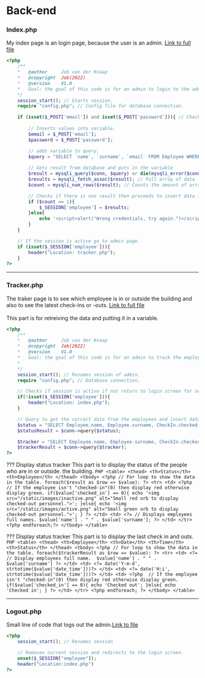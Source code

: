 # Back-end

### Index.php
My index page is an login page, because the user is an admin. [Link to full file](https://gitlab.fdmci.hva.nl/IoT/2022-2023-sep-jan/individual-project/iot-knaapj/-/blob/main/individual-project-docker-main/web/index.php)<br>
``` PHP
<?php
    /**
    *   @author     Job van der Knaap
    *   @copyright  Job(2022)
    *   @version    V1.0
    *   Goal: the goal of this code is for an admin to login to the admin website.
    */
    session_start(); // Starts session.
    require "config.php"; // Config file for database connection.

    if (isset($_POST['email']) and isset($_POST['password'])){ // Checks if email and password has been filled in.
        
        // Inserts values into variable.
        $email = $_POST['email'];
        $password = $_POST['password'];

        // adds variable to query.
        $query = "SELECT `name`, `surname`, `email` FROM Employee WHERE email='$email' AND password='$password'";
         
        // Gets result from database and puts in the variable
        $result = mysqli_query($conn, $query) or die(mysqli_error($conn));
        $results = mysqli_fetch_assoc($result); // Full array of data
        $count = mysqli_num_rows($result); // Counts the amount of arrays retrieved

        // Checks if there is one result then proceeds to insert data into the session, otherwise display error.
        if ($count == 1){
            $_SESSION['employee'] = $results;
        }else{
            echo '<script>alert("Wrong credentials, try again.")</script>';
        }
    }

    // If the session is active go to admin page.
    if (isset($_SESSION['employee'])){
        header("Location: tracker.php");
    }
?>
```

---

### Tracker.php
The traker page is to see which employee is in or outside the building and also to see the latest check-ins or -outs. [Link to full file](https://gitlab.fdmci.hva.nl/IoT/2022-2023-sep-jan/individual-project/iot-knaapj/-/blob/main/individual-project-docker-main/web/tracker.php)<br><br>
This part is for retreiving the data and putting it in a variable.
``` PHP
<?php
    /**
    *   @author     Job van der Knaap
    *   @copyright  Job(2022)
    *   @version    V1.0
    *   Goal: the goal of this code is for an admin to track the employees to see if they are inside the building and track when the last person checked in or out.
    *
    */
    session_start(); // Resumes session of admin.
    require "config.php"; // Database connection.

    // Checks if session is active if not return to login screen for security.
    if(!isset($_SESSION['employee'])){
        header("Location: index.php");
    }

    // Query to get the correct data from the employees and insert data into to variable.
    $status = "SELECT Employee.name, Employee.surname, CheckIn.checked_in FROM Employee INNER JOIN CheckIn ON Employee.employee_id = CheckIn.employee_id";
    $statusResult = $conn->query($status);

    $tracker = "SELECT Employee.name, Employee.surname, CheckIn.checked_in, CheckIn.date_time FROM Employee INNER JOIN CheckIn ON Employee.employee_id = CheckIn.employee_id ORDER BY date_time DESC LIMIT 10";
    $trackerResult = $conn->query($tracker);
?>
```

??? Display status tracker
    This part is to display the status of the people who are in or outside. the building.
    ``` PHP
        <table>
            <thead>
                <th>Status</th>
                <th>Employee</th>
            </thead>
            <tbody>
                <?php
                    // For loop to show the data in the table.
                    foreach($result as $row => $value):
                ?>
                    <tr>
                        <td>
                            <?php 
                                // If the employee isn't "checked-in"(0) then display red otherwise display green.
                                if($value['checked_in'] == 0){
                                    echo '<img src="/static/images/inactive.png" alt="Small red orb to display checked-out personnel.">';
                                }else{
                                    echo '<img src="/static/images/active.png" alt="Small green orb to display checked-out personnel.">';
                                }
                            ?>
                        </td>
                        <td>
                            <?=
                                // Displays employees full names.
                                $value['name'] . " " . $value['surname'];
                            ?>
                        </td>
                    </tr>
                <?php endforeach;?>
            </tbody>
        </table>
    ```

??? Display status tracker
    This part is to display the last check in and outs.
    ``` PHP
        <table>
            <thead>
                <th>Employee</th>
                <th>Date</th>
                <th>Time</th>
                <th>Status</th>
            </thead>
            <tbody>
                <?php
                    // For loop to show the data in the table.
                    foreach($trackerResult as $row => $value):
                ?>
                <tr>
                    <td>
                        <?=
                            // Display employees full name. 
                            $value['name'] . " " . $value['surname']
                        ?>
                    </td>
                    <td>
                        <?= date('Y-m-d', strtotime($value['date_time']))?>
                    </td>
                    <td>
                        <?= date('H:i', strtotime($value['date_time']))?>
                    </td>
                    <td>
                        <?php 
                            // If the employee isn't "checked-in"(0) then display red otherwise display green.
                            if($value['checked_in'] == 0){
                                echo 'Checked out';
                            }else{
                                echo 'Checked in';
                            }
                        ?>
                    </td>
                </tr>
                <?php endforeach; ?>
            </tbody>
        </table>
    ```

---

### Logout.php
Small line of code that logs out the admin.[Link to file](https://gitlab.fdmci.hva.nl/IoT/2022-2023-sep-jan/individual-project/iot-knaapj/-/blob/main/individual-project-docker-main/web/logout.php)<br>

``` PHP
<?php
    session_start(); // Resumes session

    // Removes current session and redirects to the login screen.
    unset($_SESSION["employee"]); 
    header("Location:index.php")
?>
```